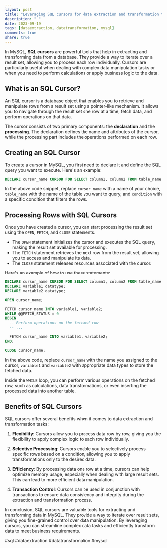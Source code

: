 ```yaml
---
layout: post
title: "Leveraging SQL cursors for data extraction and transformation tasks in MySQL"
description: " "
date: 2023-09-19
tags: [dataextraction, datatransformation, mysql]
comments: true
share: true
---
```


In MySQL, **SQL cursors** are powerful tools that help in extracting and transforming data from a database. They provide a way to iterate over a result set, allowing you to process each row individually. Cursors are particularly useful when dealing with complex data manipulation tasks or when you need to perform calculations or apply business logic to the data.

## What is an SQL Cursor?

An SQL cursor is a database object that enables you to retrieve and manipulate rows from a result set using a pointer-like mechanism. It allows you to navigate through the result set one row at a time, fetch data, and perform operations on that data.

The cursor consists of two primary components: the **declaration** and the **processing**. The declaration defines the name and attributes of the cursor, while the processing part includes the operations performed on each row.

## Creating an SQL Cursor

To create a cursor in MySQL, you first need to declare it and define the SQL query you want to execute. Here's an example:

```sql
DECLARE cursor_name CURSOR FOR SELECT column1, column2 FROM table_name WHERE condition;
```

In the above code snippet, replace `cursor_name` with a name of your choice, `table_name` with the name of the table you want to query, and `condition` with a specific condition that filters the rows.

## Processing Rows with SQL Cursors

Once you have created a cursor, you can start processing the result set using the `OPEN`, `FETCH`, and `CLOSE` statements.

- The `OPEN` statement initializes the cursor and executes the SQL query, making the result set available for processing.
- The `FETCH` statement retrieves the next row from the result set, allowing you to access and manipulate its data.
- The `CLOSE` statement releases resources associated with the cursor.

Here's an example of how to use these statements:

```sql
DECLARE cursor_name CURSOR FOR SELECT column1, column2 FROM table_name WHERE condition;
DECLARE variable1 datatype;
DECLARE variable2 datatype;

OPEN cursor_name;

FETCH cursor_name INTO variable1, variable2;
WHILE @@FETCH_STATUS = 0
BEGIN
  -- Perform operations on the fetched row
  -- ...

  FETCH cursor_name INTO variable1, variable2;
END;

CLOSE cursor_name;
```

In the above code, replace `cursor_name` with the name you assigned to the cursor, `variable1` and `variable2` with appropriate data types to store the fetched data.

Inside the `WHILE` loop, you can perform various operations on the fetched row, such as calculations, data transformations, or even inserting the processed data into another table.

## Benefits of SQL Cursors

SQL cursors offer several benefits when it comes to data extraction and transformation tasks:

1. **Flexibility**: Cursors allow you to process data row by row, giving you the flexibility to apply complex logic to each row individually.

2. **Selective Processing**: Cursors enable you to selectively process specific rows based on a condition, allowing you to apply transformations only to the desired data.

3. **Efficiency**: By processing data one row at a time, cursors can help optimize memory usage, especially when dealing with large result sets. This can lead to more efficient data manipulation.

4. **Transaction Control**: Cursors can be used in conjunction with transactions to ensure data consistency and integrity during the extraction and transformation process.

In conclusion, SQL cursors are valuable tools for extracting and transforming data in MySQL. They provide a way to iterate over result sets, giving you fine-grained control over data manipulation. By leveraging cursors, you can streamline complex data tasks and efficiently transform data to meet business requirements.

#sql #dataextraction #datatransformation #mysql